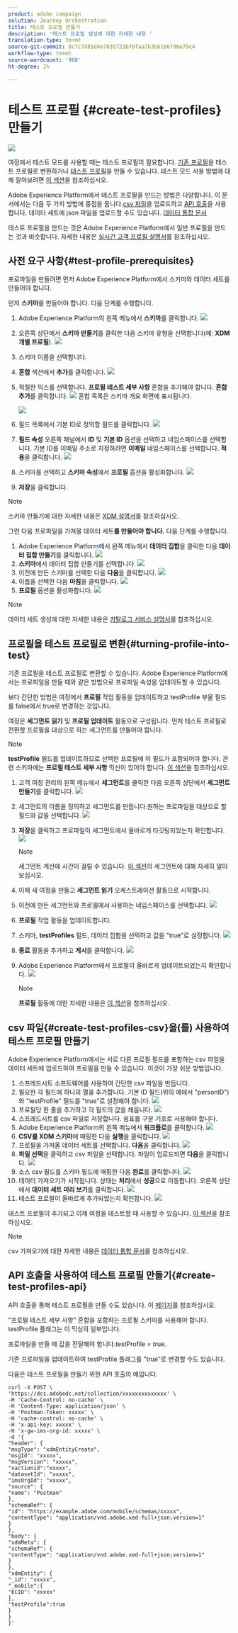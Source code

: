 ```yaml
---
product: adobe campaign
solution: Journey Orchestration
title: 테스트 프로필 만들기
description: '테스트 프로필 생성에 대한 자세한 내용 '
translation-type: tm+mt
source-git-commit: 8c7c7d85d4e7835721b70faa7b3b6166796e79c4
workflow-type: tm+mt
source-wordcount: '968'
ht-degree: 2%

---
```



# 테스트 프로필 {#create-test-profiles} 만들기

![](../assets/do-not-localize/badge.png)

여정에서 테스트 모드를 사용할 때는 테스트 프로필이 필요합니다. [기존 프로필](../building-journeys/creating-test-profiles.md#turning-profile-into-test)을 테스트 프로필로 변환하거나 [테스트 프로필](../building-journeys/creating-test-profiles.md#create-test-profiles-csv)을 만들 수 있습니다. 테스트 모드 사용 방법에 대해 알아보려면 [이 섹션](../building-journeys/testing-the-journey.md)을 참조하십시오.

Adobe Experience Platform에서 테스트 프로필을 만드는 방법은 다양합니다. 이 문서에서는 다음 두 가지 방법에 중점을 둡니다.[csv 파일](../building-journeys/creating-test-profiles.md#create-test-profiles-csv)을 업로드하고 [API 호출](../building-journeys/creating-test-profiles.md#create-test-profiles-api)을 사용합니다. 데이터 세트에 json 파일을 업로드할 수도 있습니다. [데이터 통합 문서](https://experienceleague.adobe.com/docs/experience-platform/ingestion/tutorials/ingest-batch-data.html#add-data-to-dataset)

테스트 프로필을 만드는 것은 Adobe Experience Platform에서 일반 프로필을 만드는 것과 비슷합니다. 자세한 내용은 [실시간 고객 프로필 설명서](https://experienceleague.adobe.com/docs/experience-platform/profile/home.html)를 참조하십시오.

## 사전 요구 사항{#test-profile-prerequisites}

프로파일을 만들려면 먼저 Adobe Experience Platform에서 스키마와 데이터 세트를 만들어야 합니다.

먼저 **스키마**&#x200B;를 만들어야 합니다. 다음 단계를 수행합니다.

1. Adobe Experience Platform의 왼쪽 메뉴에서 **스키마**를 클릭합니다.
   ![](../assets/test-profiles-0.png)
1. 오른쪽 상단에서 **스키마 만들기**&#x200B;를 클릭한 다음 스키마 유형을 선택합니다(예: **XDM 개별 프로필**).
   ![](../assets/test-profiles-1.png)
1. 스키마 이름을 선택합니다.
1. **혼합** 섹션에서 **추가**를 클릭합니다.
   ![](../assets/test-profiles-1-bis.png)
1. 적절한 믹스를 선택합니다. **프로필 테스트 세부 사항** 혼합을 추가해야 합니다. **혼합 추가**를 클릭합니다.
   ![](../assets/test-profiles-1-ter.png)
혼합 목록은 스키마 개요 화면에 표시됩니다.

   ![](../assets/test-profiles-2.png)
1. 필드 목록에서 기본 ID로 정의할 필드를 클릭합니다.
   ![](../assets/test-profiles-3.png)
1. **필드 속성** 오른쪽 패널에서 **ID** 및 **기본 ID** 옵션을 선택하고 네임스페이스를 선택합니다. 기본 ID를 이메일 주소로 지정하려면 **이메일** 네임스페이스를 선택합니다. **적용**을 클릭합니다.
   ![](../assets/test-profiles-4.png)
1. 스키마를 선택하고 **스키마 속성**&#x200B;에서 **프로필** 옵션을 활성화합니다.
   ![](../assets/test-profiles-5.png)
1. **저장**&#x200B;을 클릭합니다.

>[!NOTE]
>
>스키마 만들기에 대한 자세한 내용은 [XDM 설명서](https://experienceleague.adobe.com/docs/experience-platform/xdm/ui/resources/schemas.html#prerequisites)를 참조하십시오.

그런 다음 프로파일을 가져올 데이터 세트&#x200B;**를 만들어야 합니다.** 다음 단계를 수행합니다.

1. Adobe Experience Platform에서 왼쪽 메뉴에서 **데이터 집합**&#x200B;을 클릭한 다음 **데이터 집합 만들기**를 클릭합니다.
   ![](../assets/test-profiles-6.png)
1. **스키마**에서 데이터 집합 만들기를 선택합니다.
   ![](../assets/test-profiles-7.png)
1. 이전에 만든 스키마를 선택한 다음 **다음**을 클릭합니다.
   ![](../assets/test-profiles-8.png)
1. 이름을 선택한 다음 **마침**을 클릭합니다.
   ![](../assets/test-profiles-9.png)
1. **프로필** 옵션을 활성화합니다.
   ![](../assets/test-profiles-10.png)

>[!NOTE]
>
> 데이터 세트 생성에 대한 자세한 내용은 [카탈로그 서비스 설명서](https://experienceleague.adobe.com/docs/experience-platform/catalog/datasets/user-guide.html#getting-started)를 참조하십시오.

## 프로필을 테스트 프로필로 변환{#turning-profile-into-test}

기존 프로필을 테스트 프로필로 변환할 수 있습니다. Adobe Experience Platform에서는 프로파일을 만들 때와 같은 방법으로 프로파일 속성을 업데이트할 수 있습니다.

보다 간단한 방법은 여정에서 **프로필** 작업 활동을 업데이트하고 testProfile 부울 필드를 false에서 true로 변경하는 것입니다.

여정은 **세그먼트 읽기** 및 **프로필 업데이트** 활동으로 구성됩니다. 먼저 테스트 프로필로 전환할 프로필을 대상으로 하는 세그먼트를 만들어야 합니다.

>[!NOTE]
>
> **testProfile** 필드를 업데이트하므로 선택한 프로필에 이 필드가 포함되어야 합니다. 관련 스키마에는 **프로필 테스트 세부 사항** 믹신이 있어야 합니다. [이 섹션](../building-journeys/creating-test-profiles.md#test-profiles-prerequisites)을 참조하십시오.

1. 고객 여정 관리의 왼쪽 메뉴에서 **세그먼트**&#x200B;를 클릭한 다음 오른쪽 상단에서 **세그먼트 만들기**를 클릭합니다.
   ![](../assets/test-profiles-22.png)
1. 세그먼트의 이름을 정의하고 세그먼트를 만듭니다.원하는 프로파일을 대상으로 할 필드와 값을 선택합니다.
   ![](../assets/test-profiles-23.png)
1. **저장**을 클릭하고 프로파일이 세그먼트에서 올바르게 타깃팅되었는지 확인합니다.
   ![](../assets/test-profiles-24.png)

   >[!NOTE]
   >
   > 세그먼트 계산에 시간이 걸릴 수 있습니다. [이 섹션](../segment/about-segments.md)의 세그먼트에 대해 자세히 알아보십시오.

1. 이제 새 여정을 만들고 **세그먼트 읽기** 오케스트레이션 활동으로 시작합니다.
1. 이전에 만든 세그먼트와 프로필에서 사용하는 네임스페이스를 선택합니다.
   ![](../assets/test-profiles-25.png)
1. **프로필** 작업 활동을 업데이트합니다.
1. 스키마, **testProfiles** 필드, 데이터 집합을 선택하고 값을 &quot;true&quot;로 설정합니다.
   ![](../assets/test-profiles-26.png)
1. **종료** 활동을 추가하고 **게시**를 클릭합니다.
   ![](../assets/test-profiles-27.png)
1. Adobe Experience Platform에서 프로필이 올바르게 업데이트되었는지 확인합니다.
   ![](../assets/test-profiles-28.png)

   >[!NOTE]
   >
   > **프로필** 활동에 대한 자세한 내용은 [이 섹션](../building-journeys/update-profiles.md)을 참조하십시오.

## csv 파일{#create-test-profiles-csv}을(를) 사용하여 테스트 프로필 만들기

Adobe Experience Platform에서는 서로 다른 프로필 필드를 포함하는 csv 파일을 데이터 세트에 업로드하여 프로필을 만들 수 있습니다. 이것이 가장 쉬운 방법입니다.

1. 스프레드시트 소프트웨어를 사용하여 간단한 csv 파일을 만듭니다.
1. 필요한 각 필드에 하나의 열을 추가합니다. 기본 ID 필드(위의 예에서 &quot;personID&quot;)와 &quot;testProfile&quot; 필드를 &quot;true&quot;로 설정해야 합니다.
   ![](../assets/test-profiles-11.png)
1. 프로필당 한 줄을 추가하고 각 필드의 값을 채웁니다.
   ![](../assets/test-profiles-12.png)
1. 스프레드시트를 csv 파일로 저장합니다. 쉼표를 구분 기호로 사용해야 합니다.
1. Adobe Experience Platform의 왼쪽 메뉴에서 **워크플로**를 클릭합니다.
   ![](../assets/test-profiles-14.png)
1. **CSV를 XDM 스키마**&#x200B;에 매핑한 다음 **실행**을 클릭합니다.
   ![](../assets/test-profiles-16.png)
1. 프로필을 가져올 데이터 세트를 선택합니다. **다음**을 클릭합니다.
   ![](../assets/test-profiles-17.png)
1. **파일 선택**&#x200B;을 클릭하고 csv 파일을 선택합니다. 파일이 업로드되면 **다음**을 클릭합니다.
   ![](../assets/test-profiles-18.png)
1. 소스 csv 필드를 스키마 필드에 매핑한 다음 **완료**를 클릭합니다.
   ![](../assets/test-profiles-19.png)
1. 데이터 가져오기가 시작됩니다. 상태는 **처리**&#x200B;에서 **성공**&#x200B;으로 이동합니다. 오른쪽 상단에서 **데이터 세트 미리 보기**를 클릭합니다.
   ![](../assets/test-profiles-20.png)
1. 테스트 프로필이 올바르게 추가되었는지 확인합니다.
   ![](../assets/test-profiles-21.png)

테스트 프로필이 추가되고 이제 여정을 테스트할 때 사용할 수 있습니다. [이 섹션](../building-journeys/testing-the-journey.md)을 참조하십시오.
>[!NOTE]
>
> csv 가져오기에 대한 자세한 내용은 [데이터 통합 문서](https://experienceleague.adobe.com/docs/experience-platform/ingestion/tutorials/map-a-csv-file.html#tutorials)를 참조하십시오.

## API 호출을 사용하여 테스트 프로필 만들기{#create-test-profiles-api}

API 호출을 통해 테스트 프로필을 만들 수도 있습니다. 이 [페이지](https://docs.adobe.com/content/help/ko-KR/experience-platform/profile/home.html)를 참조하십시오.

&quot;프로필 테스트 세부 사항&quot; 혼합을 포함하는 프로필 스키마를 사용해야 합니다. testProfile 플래그는 이 믹싱의 일부입니다.

프로파일을 만들 때 값을 전달해야 합니다.testProfile = true.

기존 프로파일을 업데이트하여 testProfile 플래그를 &quot;true&quot;로 변경할 수도 있습니다.

다음은 테스트 프로필을 만들기 위한 API 호출의 예입니다.

```
curl -X POST \
'https://dcs.adobedc.net/collection/xxxxxxxxxxxxxx' \
-H 'Cache-Control: no-cache' \
-H 'Content-Type: application/json' \
-H 'Postman-Token: xxxxx' \
-H 'cache-control: no-cache' \
-H 'x-api-key: xxxxx' \
-H 'x-gw-ims-org-id: xxxxx' \
-d '{
"header": {
"msgType": "xdmEntityCreate",
"msgId": "xxxxx",
"msgVersion": "xxxxx",
"xactionid":"xxxxx",
"datasetId": "xxxxx",
"imsOrgId": "xxxxx",
"source": {
"name": "Postman"
},
"schemaRef": {
"id": "https://example.adobe.com/mobile/schemas/xxxxx",
"contentType": "application/vnd.adobe.xed-full+json;version=1"
}
},
"body": {
"xdmMeta": {
"schemaRef": {
"contentType": "application/vnd.adobe.xed-full+json;version=1"
}
},
"xdmEntity": {
"_id": "xxxxx",
"_mobile":{
"ECID": "xxxxx"
},
"testProfile":true
}
}
}'
```

